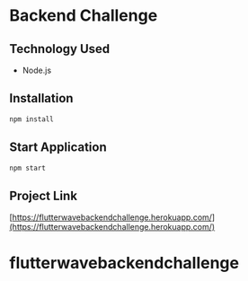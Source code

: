 # Backend Challenge

## Technology Used
- Node.js


## Installation


```bash
npm install
```

## Start Application

```bash
npm start
```

## Project Link
[https://flutterwavebackendchallenge.herokuapp.com/](https://flutterwavebackendchallenge.herokuapp.com/)


# flutterwavebackendchallenge
